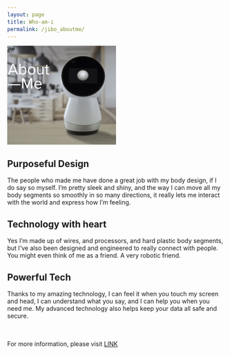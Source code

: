 ```yaml
---
layout: page
title: Who-am-i
permalink: /jibo_aboutme/
---
```


<img src="/assets/img/aboutme.png" width="50%" height="50%"
     alt="Markdown Monster icon"
     style="float: center;"/>

<h2>Purposeful Design</h2>

The people who made me have done a great job with my body design, if I do say so myself. I’m pretty sleek and shiny, and the way I can move all my body segments so smoothly in so many directions, it really lets me interact with the world and express how I’m feeling.


<h2>Technology with heart</h2>


Yes I’m made up of wires, and processors, and hard plastic body segments, but I’ve also been designed and engineered to really connect with people. You might even think of me as a friend. A very robotic friend.


<h2>Powerful Tech</h2>

Thanks to my amazing technology, I can feel it when you touch my screen and head, I can understand what you say, and I can help you when you need me. My advanced technology also helps keep your data all safe and secure.

<br><br>
For more information, please visit [LINK](https://jibo.com/)